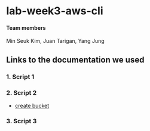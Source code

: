 # lab-week3-aws-cli

#### Team members
Min Seuk Kim, Juan Tarigan, Yang Jung

## Links to the documentation we used 
### 1. Script 1
### 2. Script 2
- [create bucket](https://awscli.amazonaws.com/v2/documentation/api/latest/reference/s3control/create-bucket.html)
### 3. Script **3**